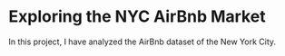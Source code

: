 # 				Exploring the NYC AirBnb Market

In this project, I have analyzed the AirBnb dataset of the New York City. 